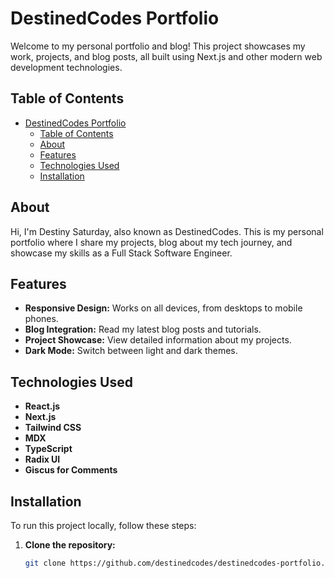 # DestinedCodes Portfolio

Welcome to my personal portfolio and blog! This project showcases my work, projects, and blog posts, all built using Next.js and other modern web development technologies.

## Table of Contents

- [DestinedCodes Portfolio](#destinedcodes-portfolio)
  - [Table of Contents](#table-of-contents)
  - [About](#about)
  - [Features](#features)
  - [Technologies Used](#technologies-used)
  - [Installation](#installation)

## About

Hi, I'm Destiny Saturday, also known as DestinedCodes. This is my personal portfolio where I share my projects, blog about my tech journey, and showcase my skills as a Full Stack Software Engineer.

## Features

- **Responsive Design:** Works on all devices, from desktops to mobile phones.
- **Blog Integration:** Read my latest blog posts and tutorials.
- **Project Showcase:** View detailed information about my projects.
- **Dark Mode:** Switch between light and dark themes.

## Technologies Used

- **React.js**
- **Next.js**
- **Tailwind CSS**
- **MDX**
- **TypeScript**
- **Radix UI**
- **Giscus for Comments**

## Installation

To run this project locally, follow these steps:

1. **Clone the repository:**
   ```sh
   git clone https://github.com/destinedcodes/destinedcodes-portfolio.git
   ```
